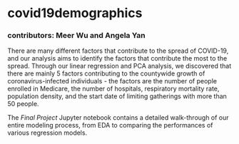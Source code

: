 # covid19demographics
### contributors: Meer Wu and Angela Yan
There are many different factors that contribute to the spread of COVID-19, and our analysis aims to identify the factors that contribute the most to the spread. Through our linear regression and PCA analysis, we discovered that there are mainly 5 factors contributing to the countywide growth of coronavirus-infected individuals - the factors are the number of people enrolled in Medicare, the number of hospitals, respiratory mortality rate, population density, and the start date of limiting gatherings with more than 50 people.

The *Final Project* Jupyter notebook contains a detailed walk-through of our entire modeling process, from EDA to comparing the performances of various regression models.
